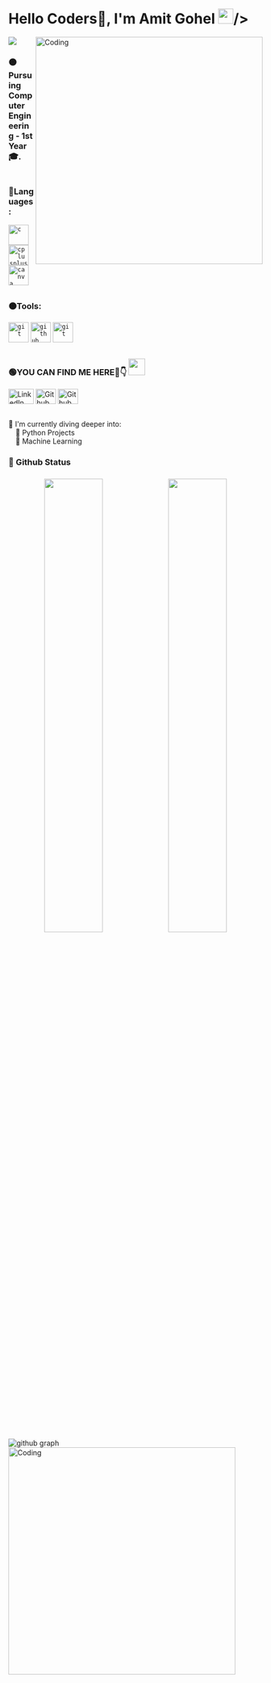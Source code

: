 <h1 align="left">  Hello Coders🚀, I'm Amit Gohel <img src="https://raw.githubusercontent.com/syedareehaquasar/syedareehaquasar/master/gifs/Hi.gif" width="30px">/></h2>
<img src="https://badges.pufler.dev/visits/Gohel2002/Gohel2002">
<img align="right" alt="Coding" width="450" src="https://raw.githubusercontent.com/Gohel2002/Gohel2002/main/Gift/379ebe8f2a043833bededd41d4987cbd.gif">

<h3 align = "left">🟠Pursuing Computer Engineering - 1st Year🎓.<br><br>
  
<h3 align="left">🔴Languages:</h3>
<p align="left"> 
<code><img src="https://raw.githubusercontent.com/Gohel2002/Gohel2002/main/Photos/c.png" alt="c" width="40" height="40"/></code> 
<code><img src="https://raw.githubusercontent.com/Gohel2002/Gohel2002/main/Photos/724px-R_logo.svg.png" alt="cplusplus" width="40" height="40"/></code> 
<code><img src="https://raw.githubusercontent.com/Gohel2002/Gohel2002/main/Photos/1200px-Python-logo-notext.svg.png" alt="canva" width="40" height="40"/></code> 
<h2></h2>
 
<h3 align="left">🟠Tools:</h3>
<p align="left"> 
<code><img src="https://raw.githubusercontent.com/Gohel2002/Gohel2002/main/Photos/visual-studio-code-logo-284BC24C39-seeklogo.com.png" alt="git" width="40" height="40"/></code>
<code><img height="40" width="40" src="https://raw.githubusercontent.com/Gohel2002/Gohel2002/main/Photos/Google%20Colaboratory.png" alt="github" width="40" height="40"/></code>
<code><img src="https://raw.githubusercontent.com/Gohel2002/Gohel2002/main/Photos/rstudio-icon.png" alt="git" width="40" height="40"/></code>
</p>
<h2></h2>

<p align = "left"><h3 align="left">🟢YOU CAN FIND ME HERE🤩👇 <img src="https://github.com/rajput2107/rajput2107/blob/master/Assets/Handshake.gif" height="33px" /></p>  </h3>

<p align="left">
<a href="https://www.linkedin.com/in/amit-gohel-4169b7211" target="blank"><img align="center" src="https://raw.githubusercontent.com/Gohel2002/Gohel2002/main/Photos/linkedIn.png" alt="LinkedIn" height="30" width="50" /></a>
<a href="https://github.com/Gohel2002" target="blank"><img align="center" src="https://raw.githubusercontent.com/Gohel2002/Gohel2002/main/Photos/github.png" alt="Github" height="30" width="40" /></a>
<a href="https://www.instagram.com/invites/contact/?i=1ckuoewc1c52v&utm_content=3eirtde" target="blank"><img align="center" src="https://raw.githubusercontent.com/Gohel2002/Gohel2002/main/Photos/Insta.png" alt="Github" height="30" width="40" /></a>
</p>
  <br>
  🔴 I'm currently diving deeper into:
<br />&emsp;🚀 Python Projects
  <br />&emsp;🚀 Machine Learning 
  
<br>
<h3 align="left"> 🔵 Github Status  <h3> 

<div align="center">
  <img width="48%" src="https://github-readme-stats.vercel.app/api?username=Gohel2002&theme=radical&show_icons=true" />
  <img width="48%" src="https://github-readme-streak-stats.herokuapp.com/?user=Gohel2002&theme=radical&show_icons=true" />
</div>
  <h2></h2>

 ![github graph](https://activity-graph.herokuapp.com/graph?username=Gohel2002&theme=react-dark&hide_border=true)
<br>
<img align="center" alt="Coding" width="450" src="https://raw.githubusercontent.com/Gohel2002/Gohel2002/main/Gift/8a2e4c79a1b9c983dc6bf8d6cbada43a.gif">
